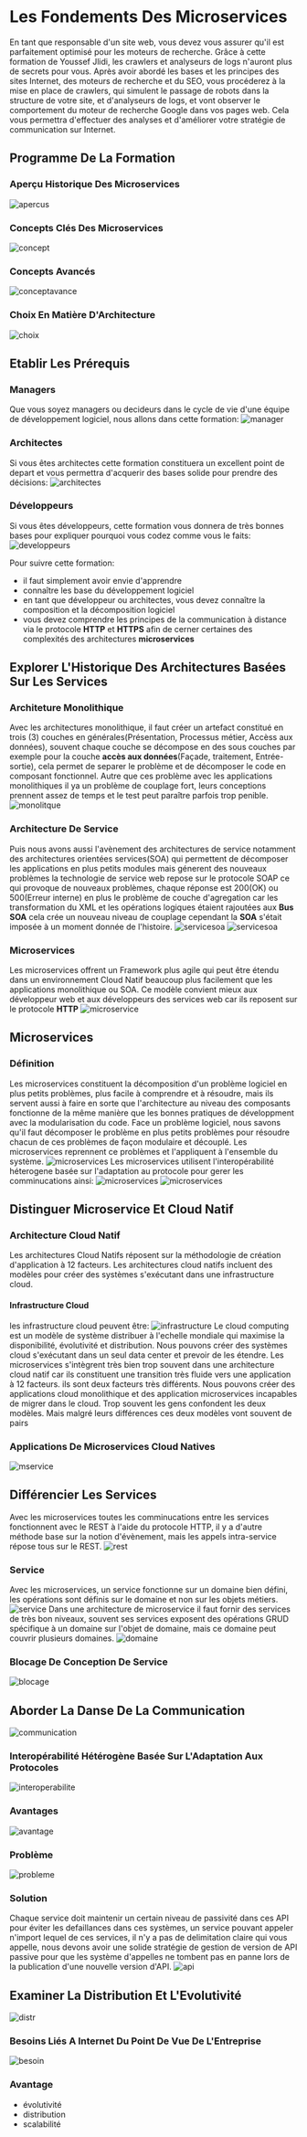 # Les Fondements Des Microservices

En tant que responsable d'un site web, vous devez vous assurer qu'il est parfaitement optimisé pour les moteurs de recherche. Grâce à cette formation de Youssef Jlidi, les crawlers et analyseurs de logs n'auront plus de secrets pour vous. Après avoir abordé les bases et les principes des sites Internet, des moteurs de recherche et du SEO, vous procéderez à la mise en place de crawlers, qui simulent le passage de robots dans la structure de votre site, et d'analyseurs de logs, et vont observer le comportement du moteur de recherche Google dans vos pages web. Cela vous permettra d'effectuer des analyses et d'améliorer votre stratégie de communication sur Internet.

## Programme De La Formation
### Aperçu Historique Des Microservices
![apercus](images/historiquems.png)
### Concepts Clés Des Microservices
![concept](images/conceptcles.png)
### Concepts Avancés
![conceptavance](images/conceptsavance.png)
### Choix En Matière D'Architecture
![choix](images/choix.png)

## Etablir Les Prérequis
### Managers
Que vous soyez managers ou decideurs dans le cycle de vie d'une équipe de développement logiciel, nous allons dans cette formation:
![manager](images/managers.png)

### Architectes
Si vous êtes architectes cette formation constituera un excellent point de depart et vous permettra d'acquerir des bases solide  pour prendre des décisions:
![architectes](images/architectes.png)
### Développeurs
Si vous êtes développeurs, cette formation vous donnera de très bonnes bases pour expliquer pourquoi vous codez comme vous le faits:
![developpeurs](images/developpeurs.png)

Pour suivre cette formation:
* il faut simplement avoir envie d'apprendre 
* connaître les base du développement logiciel
* en tant que développeur ou architectes, vous devez connaître la composition et la décomposition logiciel
* vous devez comprendre les principes de la communication à distance via le protocole **HTTP** et **HTTPS** afin de cerner certaines des complexités des architectures **microservices**

## Explorer L'Historique Des Architectures Basées Sur Les Services
### Architeture Monolithique
Avec les architectures monolithique, il faut créer un artefact constitué en trois (3) couches en générales(Présentation, Processus métier, Accèss aux données), souvent chaque couche se décompose en des sous couches par exemple pour la couche **accès aux données**(Façade, traitement, Entrée-sortie), cela permet de separer le problème et de décomposer le code en composant fonctionnel. Autre que ces problème avec les applications monolithiques il ya un problème de couplage fort, leurs conceptions prennent assez de temps et le test peut paraître parfois trop penible.
![monolitque](images/monolitique.png)

### Architecture De Service
Puis nous avons aussi l'avènement des architectures de service notamment des architectures orientées services(SOA) qui permettent de décomposer  les applications en plus petits modules mais génerent des nouveaux problèmes la technologie de service web repose sur le protocole SOAP ce qui provoque de nouveaux problèmes, chaque réponse est 200(OK) ou 500(Erreur interne) en plus le problème de couche d'agregation car les transformation du XML et les opérations logiques étaient rajoutées aux **Bus SOA** cela crée un nouveau niveau de couplage cependant la **SOA** s'était imposée à un moment donnée de l'histoire.
![servicesoa](images/archservice1.png)
![servicesoa](images/archservice2.png)
  

### Microservices
Les microservices offrent un Framework plus agile qui peut être étendu dans un environnement Cloud Natif beaucoup plus facilement que les applications  monolithique  ou SOA.
Ce modèle convient mieux aux développeur web et aux développeurs des services web car ils reposent sur le protocole **HTTP**
![microservice](images/microservice.png)

## Microservices
### Définition
Les microservices constituent la décomposition d'un problème logiciel en plus petits problèmes, plus facile à comprendre et à résoudre, mais ils servent aussi à faire en sorte que l'architecture au niveau des composants fonctionne de la même manière que les bonnes pratiques de développment avec la modularisation du code. Face un problème logiciel, nous savons qu'il faut décomposer le problème en plus petits problèmes pour résoudre chacun de ces problèmes de façon modulaire et découplé. Les microservices reprennent ce problèmes et l'appliquent à l'ensemble du système. 
![microservices](images/microservice2.png)
Les microservices utilisent l'interopérabilité héterogene basée sur l'adaptation au protocole pour gerer les comminucations ainsi:
![microservices](images/microservice3.png)
![microservices](images/microservice4.png)

## Distinguer Microservice Et Cloud Natif
### Architecture Cloud Natif
Les architectures Cloud Natifs réposent sur la méthodologie de création d'application à 12 facteurs.
Les architectures cloud natifs incluent des modèles pour créer des systèmes s'exécutant dans une infrastructure cloud.
#### Infrastructure Cloud 
les infrastructure cloud peuvent être:
![infrastructure](images/infrastructurecloud.png)
Le cloud computing est un modèle de système distribuer à l'echelle mondiale qui maximise la disponibilité, évolutivité et distribution. Nous pouvons créer des systèmes cloud s'exécutant dans un seul data center et prevoir de les étendre.
Les microservices s'intègrent très bien trop souvent dans une architecture cloud natif car ils constituent une transition très fluide vers une application à 12 facteurs. ils sont deux facteurs très différents.
Nous pouvons créer des applications cloud monolithique et des application microservices incapables de migrer dans le cloud. Trop souvent les gens confondent les deux modèles.
Mais malgré leurs différences ces deux modèles vont souvent de pairs
### Applications De Microservices Cloud Natives
![mservice](images/mservice.png)

## Différencier Les Services
Avec les microservices toutes les comminucations entre les services fonctionnent avec le REST à l'aide du protocole HTTP, il y a d'autre méthode base sur  la notion d'évènement, mais les appels intra-service répose tous sur  le REST.
![rest](images/restmicroservice.png)
### Service
Avec les microservices, un service fonctionne sur un domaine bien défini, les opérations sont définis sur  le domaine et non sur les objets métiers. 
![service](images/service.png)
Dans une architecture de microservice il faut fornir des services de très bon niveaux, souvent ses services exposent des opérations GRUD spécifique à un domaine sur l'objet de domaine, mais ce domaine peut couvrir plusieurs domaines.
![domaine](images/domaine.png)
### Blocage De Conception De Service
![blocage](images/blocage.png)

## Aborder La Danse De La Communication
![communication](images/communication.png)
### Interopérabilité Hétérogène Basée Sur L'Adaptation Aux Protocoles
![interoperabilite](images/interoperabilite.png)

### Avantages
![avantage](images/avantage.png)
### Problème
![probleme](images/probleme.png)
### Solution 
Chaque service doit maintenir un certain niveau de passivité dans ces API pour éviter les defaillances dans ces systèmes, un service pouvant appeler n'import lequel de ces services, il n'y a pas de delimitation claire qui vous appelle, nous devons avoir une solide stratégie de gestion de version de API passive pour que les système d'appelles ne tombent pas en panne lors de la publication d'une nouvelle version d'API.
![api](images/gestionversion.png)

## Examiner La Distribution Et L'Evolutivité
![distr](images/distr.png)
### Besoins Liés A Internet Du Point De Vue De L'Entreprise
![besoin](images/besoin1.png)
### Avantage
* évolutivité 
* distribution
* scalabilité
